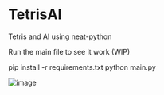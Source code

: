 # TetrisAI
Tetris and AI using neat-python

Run the main file to see it work (WIP)


pip install -r requirements.txt
python main.py

![image](https://github.com/user-attachments/assets/f359d2a2-3ef7-45cc-8488-6e9e4cf1206c)
